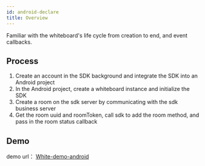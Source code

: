 ```yaml
---
id: android-declare
title: Overview
---
```


Familiar with the whiteboard's life cycle from creation to end, and event callbacks.

## Process

1. Create an account in the SDK background and integrate the SDK into an Android project
2. In the Android project, create a whiteboard instance and initialize the SDK
3. Create a room on the sdk server by communicating with the sdk business server
4. Get the room uuid and roomToken, call sdk to add the room method, and pass in the room status callback

## Demo

demo url： [White-demo-android](https://github.com/duty-os/white-demo-android)
